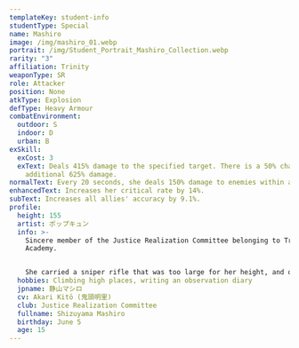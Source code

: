 ```yaml
---
templateKey: student-info
studentType: Special
name: Mashiro
image: /img/mashiro_01.webp
portrait: /img/Student_Portrait_Mashiro_Collection.webp
rarity: "3"
affiliation: Trinity
weaponType: SR
role: Attacker
position: None
atkType: Explosion
defType: Heavy Armour
combatEnvironment:
  outdoor: S
  indoor: D
  urban: B
exSkill:
  exCost: 3
  exText: Deals 415% damage to the specified target. There is a 50% chance to deal
    additional 625% damage.
normalText: Every 20 seconds, she deals 150% damage to enemies within a circular area.
enhancedText: Increases her critical rate by 14%.
subText: Increases all allies' accuracy by 9.1%.
profile:
  height: 155
  artist: ポップキュン
  info: >-
    Sincere member of the Justice Realization Committee belonging to Trinity
    Academy.


    She carried a sniper rifle that was too large for her height, and quietly carried out fire support missions. Although she is not a talkative person, she is not shy or uncomfortable with interpersonal relationships, and on the contrary, she talks more when the topic is about justice.
  hobbies: Climbing high places, writing an observation diary
  jpname: 静山マシロ
  cv: Akari Kitō (鬼頭明里)
  club: Justice Realization Committee
  fullname: Shizuyama Mashiro
  birthday: June 5
  age: 15
---
```

